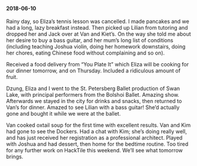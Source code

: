 #### 2018-06-10

Rainy day, so Eliza’s tennis lesson was cancelled. I made pancakes and we had a long, lazy breakfast instead. Then picked up Lilian from tutoring and dropped her and Jack over at Van and Kiet’s. On the way she told me about her desire to buy a bass guitar, and her mum’s long list of conditions (including teaching Joshua violin, doing her homework downstairs, doing her chores, eating Chinese food without complaining and so on).

Received a food delivery from “You Plate It” which Eliza will be cooking for our dinner tomorrow, and on Thursday. Included a ridiculous amount of fruit.

Dzung, Eliza and I went to the St. Petersberg Ballet production of Swan Lake, with principal performers from the Bolshoi Ballet. Amazing show. Afterwards we stayed in the city for drinks and snacks, then returned to Van’s for dinner. Amazed to see Lilian with a bass guitar! She’d actually gone and bought it while we were at the ballet.

Van cooked oxtail soup for the first time with excellent results. Van and Kim had gone to see the Dockers. Had a chat with Kim; she’s doing really well, and has just received her registration as a professional architect. Played with Joshua and had dessert, then home for the bedtime routine. Too tired for any further work on HackTile this weekend. We’ll see what tomorrow brings.